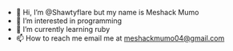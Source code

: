 - 👋 Hi, I’m @Shawtyflare but my name is Meshack Mumo
- 👀 I’m interested in programming
- 🌱 I’m currently learning ruby
- 📫 How to reach me email me at meshackmumo04@gmail.com

<!---
Shawtyflare/Shawtyflare is a ✨ special ✨ repository because its `README.md` (this file) appears on your GitHub profile.
You can click the Preview link to take a look at your changes.
--->
